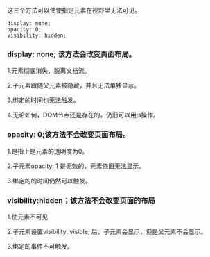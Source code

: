 这三个方法可以使使指定元素在视野里无法可见。

```
display: none;
opacity: 0;
visibility: hidden;
```

### display: none; 该方法会改变页面布局。

1.元素彻底消失，脱离文档流。

2.子元素跟随父元素被隐藏，并且无法单独显示。

3.绑定的时间也无法触发。

4.无论如何，DOM节点还是存在的，仍旧可以用js操作。

### opacity: 0;该方法不会改变页面布局。

1.是指上是元素的透明度为0。

2.子元素opacity: 1 是无效的，元素依旧无法显示。

3.绑定的的时间仍然可以触发。

### visibility:hidden；该方法不会改变页面的布局

1.使元素不可见

2.子元素设置visibility: visible; 后，子元素会显示，但是父元素不会显示。

3.绑定的事件不可触发。